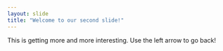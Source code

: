 ```yaml
---
layout: slide
title: "Welcome to our second slide!"
---
```

This is getting more and more interesting.
Use the left arrow to go back!
